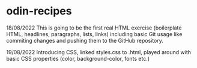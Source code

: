 # odin-recipes
18/08/2022 
This is going to be the first real HTML exercise (boilerplate HTML, headlines, paragraphs, lists, links) including basic Git usage like commiting changes and pushing them to the GitHub repository.

19/08/2022 
Introducing CSS, linked styles.css to .html, played around with basic CSS properties (color, background-color, fonts etc.)